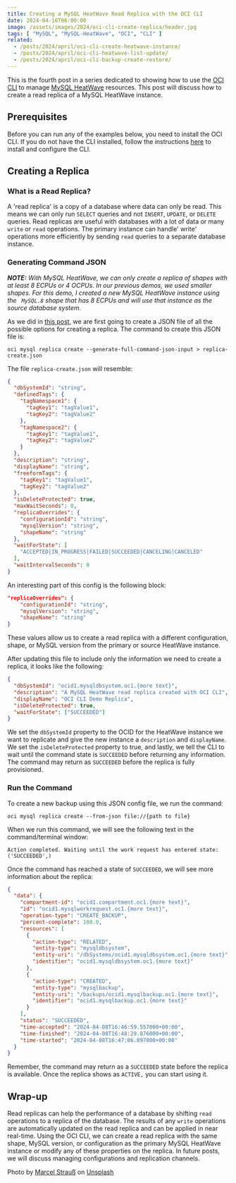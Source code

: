```yaml
---
title: Creating a MySQL HeatWave Read Replica with the OCI CLI
date: 2024-04-16T06:00:00
image: /assets/images/2024/oci-cli-create-replica/header.jpg
tags: [ "MySQL", "MySQL-HeatWave", "OCI", "CLI" ]
related:
  - /posts/2024/april/oci-cli-create-heatwave-instance/
  - /posts/2024/april/oci-cli-heatwave-list-update/
  - /posts/2024/april/oci-cli-backup-create-restore/
---
```


This is the fourth post in a series dedicated to showing how to use the [OCI CLI](https://docs.oracle.com/en-us/iaas/Content/API/Concepts/cliconcepts.htm) to manage [MySQL HeatWave](https://www.oracle.com/mysql/) resources. This post will discuss how to create a read replica of a MySQL HeatWave instance.

## Prerequisites

Before you can run any of the examples below, you need to install the OCI CLI. If you do not have the CLI installed, follow the instructions [here](https://docs.oracle.com/en-us/iaas/Content/API/SDKDocs/cliinstall.htm) to install and configure the CLI.

## Creating a Replica

### What is a Read Replica?

A 'read replica' is a copy of a database where data can only be read. This means we can only run `SELECT` queries and not `INSERT`, `UPDATE`, or `DELETE` queries. Read replicas are useful with databases with a lot of data or many `write` or `read` operations. The primary instance can handle' write' operations more efficiently by sending `read` queries to a separate database instance.

### Generating Command JSON

***NOTE:** With MySQL HeatWave, we can only create a replica of shapes with at least 8 ECPUs or 4 OCPUs. In our previous demos, we used smaller shapes. For this demo, I created a new MySQL HeatWave instance using the ` MySQL.8` shape that has 8 ECPUs and will use that instance as the source database system.*

As we did in [this post](/posts/2024/april/oci-cli-create-heatwave-instance/#generate-command-json), we are first going to create a JSON file of all the possible options for creating a replica. The command to create this JSON file is:

```commandline
oci mysql replica create --generate-full-command-json-input > replica-create.json
```

The file `replica-create.json` will resemble:

```json
{
  "dbSystemId": "string",
  "definedTags": {
    "tagNamespace1": {
      "tagKey1": "tagValue1",
      "tagKey2": "tagValue2"
    },
    "tagNamespace2": {
      "tagKey1": "tagValue1",
      "tagKey2": "tagValue2"
    }
  },
  "description": "string",
  "displayName": "string",
  "freeformTags": {
    "tagKey1": "tagValue1",
    "tagKey2": "tagValue2"
  },
  "isDeleteProtected": true,
  "maxWaitSeconds": 0,
  "replicaOverrides": {
    "configurationId": "string",
    "mysqlVersion": "string",
    "shapeName": "string"
  },
  "waitForState": [
    "ACCEPTED|IN_PROGRESS|FAILED|SUCCEEDED|CANCELING|CANCELED"
  ],
  "waitIntervalSeconds": 0
}
```

An interesting part of this config is the following block:

```json
"replicaOverrides": {
    "configurationId": "string",
    "mysqlVersion": "string",
    "shapeName": "string"
}
```

These values allow us to create a read replica with a different configuration, shape, or MySQL version from the primary or source HeatWave instance.

After updating this file to include only the information we need to create a replica, it looks like the following:

```json
{
  "dbSystemId": "ocid1.mysqldbsystem.oc1.{more text}",
  "description": "A MySQL HeatWave read replica created with OCI CLI",
  "displayName": "OCI CLI Demo Replica",
  "isDeleteProtected": true,
  "waitForState": ["SUCCEEDED"]
}
```

We set the `dbSystemId` property to the OCID for the HeatWave instance we want to replicate and give the new instance a `description` and `displayName`. We set the `isDeleteProtected` property to true, and lastly, we tell the CLI to wait until the command state is `SUCCEEDED` before returning any information. The command may return as `SUCCEEDED` before the replica is fully provisioned.

### Run the Command

To create a new backup using this JSON config file, we run the command:

```commandline
oci mysql replica create --from-json file://{path to file}
```

When we run this command, we will see the following text in the command/terminal window:

```text
Action completed. Waiting until the work request has entered state: ('SUCCEEDED',)
```

Once the command has reached a state of `SUCCEEDED`, we will see more information about the replica:

```json
{
  "data": {
    "compartment-id": "ocid1.compartment.oc1.{more text}",
    "id": "ocid1.mysqlworkrequest.oc1.{more text}",
    "operation-type": "CREATE_BACKUP",
    "percent-complete": 100.0,
    "resources": [
      {
        "action-type": "RELATED",
        "entity-type": "mysqldbsystem",
        "entity-uri": "/dbSystems/ocid1.mysqldbsystem.oc1.{more text}",
        "identifier": "ocid1.mysqldbsystem.oc1.{more text}"
      },
      {
        "action-type": "CREATED",
        "entity-type": "mysqlbackup",
        "entity-uri": "/backups/ocid1.mysqlbackup.oc1.{more text}",
        "identifier": "ocid1.mysqlbackup.oc1.{more text}"
      }
    ],
    "status": "SUCCEEDED",
    "time-accepted": "2024-04-08T16:46:59.557000+00:00",
    "time-finished": "2024-04-08T16:48:29.876000+00:00",
    "time-started": "2024-04-08T16:47:06.897000+00:00"
  }
}
```

Remember, the command may return as a `SUCCEEDED` state before the replica is available. Once the replica shows as `ACTIVE,` you can start using it.

## Wrap-up

Read replicas can help the performance of a database by shifting `read` operations to a replica of the database. The results of any `write` operations are automatically updated on the read replica and can be applied in near real-time. Using the OCI CLI, we can create a read replica with the same shape, MySQL version, or configuration as the primary MySQL HeatWave instance or modify any of these properties on the replica. In future posts, we will discuss managing configurations and replication channels.

Photo by <a href="https://unsplash.com/@martzzl?utm_content=creditCopyText&utm_medium=referral&utm_source=unsplash">Marcel Strauß</a> on <a href="https://unsplash.com/photos/white-clouds-in-blue-sky---O3nODu2KQ?utm_content=creditCopyText&utm_medium=referral&utm_source=unsplash">Unsplash</a>
